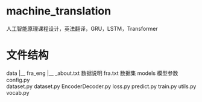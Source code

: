 # machine_translation
人工智能原理课程设计，英法翻译，GRU，LSTM，Transformer

# 文件结构
data
  |__ fra_eng
         |__ _about.txt    数据说明
             fra.txt       数据集 
models                    模型参数
config.py                  
dataset.py
dataset.py
EncoderDecoder.py
loss.py
predict.py
train.py
utils.py
vocab.py
